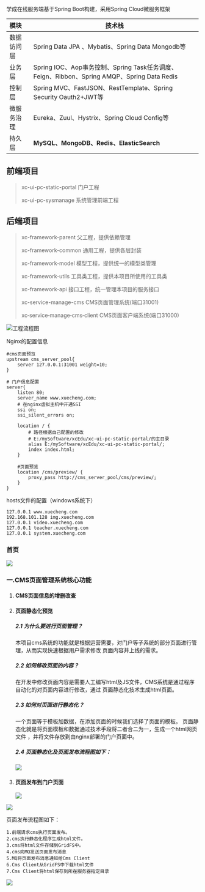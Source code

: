 



学成在线服务端基于Spring Boot构建，采用Spring Cloud微服务框架

| 模块       | **技术栈**                                                   |
| :--------- | ------------------------------------------------------------ |
| 数据访问层 | Spring Data JPA 、Mybatis、Spring Data Mongodb等             |
| 业务层     | Spring IOC、Aop事务控制、Spring Task任务调度、Feign、Ribbon、Spring AMQP、Spring Data Redis |
| 控制层     | Spring MVC、FastJSON、RestTemplate、Spring Security Oauth2+JWT等 |
| 微服务治理 | Eureka、Zuul、Hystrix、Spring Cloud Config等                 |
| 持久层     | **MySQL、MongoDB、Redis、ElasticSearch**                     |



## 前端项目

> xc-ui-pc-static-portal      门户工程
>
> xc-ui-pc-sysmanage      系统管理前端工程
>
> 



## 后端项目

>xc-framework-parent                      父工程，提供依赖管理
>
>xc-framework-common                  通用工程，提供各层封装
>
>xc-framework-model                      模型工程，提供统一的模型类管理
>
>xc-framework-utils                         工具类工程，提供本项目所使用的工具类
>
>xc-framework-api                           接口工程，统一管理本项目的服务接口
>
>xc-service-manage-cms                CMS页面管理系统(端口31001)
>
>xc‐service‐manage‐cms‐client     CMS页面客户端系统(端口31000)
>
>

![工程流程图](assets/20200307154408.png)

Nginx的配置信息

```nginx
#cms页面预览
upstream cms_server_pool{
	server 127.0.0.1:31001 weight=10;
}

# 门户信息配置
server{
    listen 80;
    server_name www.xuecheng.com;
    # 在nginx虚拟主机中开通SSI
    ssi on;
    ssi_silent_errors on;

    location / {
        # 路径根据自己配置的修改
        # E:/mySoftware/xcEdu/xc-ui-pc-static-portal/的主目录
        alias E:/mySoftware/xcEdu/xc-ui-pc-static-portal/; 
        index index.html;
    }
    
    #页面预览
    location /cms/preview/ {
	    proxy_pass http://cms_server_pool/cms/preview/;
    }
}
```

hosts文件的配置（windows系统下）

```
127.0.0.1 www.xuecheng.com
192.168.101.128 img.xuecheng.com
127.0.0.1 video.xuecheng.com
127.0.0.1 teacher.xuecheng.com
127.0.0.1 system.xuecheng.com
```

### 首页

![](https://my-images-bed.oss-cn-hangzhou.aliyuncs.com/images/20200307194700.png)

### 一.CMS页面管理系统核心功能

1. ####  CMS页面信息的增删改查

2. ####  页面静态化预览

   ##### 2.1 为什么要进行页面管理？  

     本项目cms系统的功能就是根据运营需要，对门户等子系统的部分页面进行管理，从而实现快速根据用户需求修改
   页面内容并上线的需求。  

   ##### 2.2   如何修改页面的内容？  

     在开发中修改页面内容是需要人工编写html及JS文件，CMS系统是通过程序自动化的对页面内容进行修改，通过
   页面静态化技术生成html页面。  

   ##### 2.3   如何对页面进行静态化？  

     一个页面等于模板加数据，在添加页面的时候我们选择了页面的模板。
   页面静态化就是将页面模板和数据通过技术手段将二者合二为一，生成一个html网页文件  ，并将文件存放到由nginx部署的门户页面中。

   ##### 2.4 页面静态化及页面发布流程图如下：  

   <img src="https://my-images-bed.oss-cn-hangzhou.aliyuncs.com/images/20200307194026.png"/>

3. #### 页面发布到门户页面

   ![](https://my-images-bed.oss-cn-hangzhou.aliyuncs.com/images/20200307223454.png)

![](https://my-images-bed.oss-cn-hangzhou.aliyuncs.com/images/20200307192713.png)

  页面发布流程图如下：  

```
1.前端请求cms执行页面发布。
2.cms执行静态化程序生成html文件。
3.cms将html文件存储到GridFS中。
4.cms向MQ发送页面发布消息
5.MQ将页面发布消息通知给Cms Client
6.Cms Client从GridFS中下载html文件
7.Cms Client将html保存到所在服务器指定目录  
```

![](https://my-images-bed.oss-cn-hangzhou.aliyuncs.com/images/20200307224637.png)




